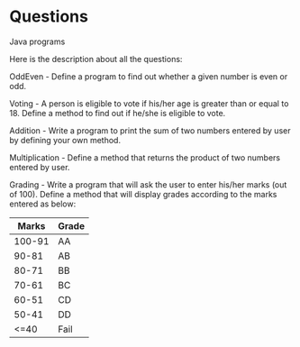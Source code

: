 # Questions
Java programs

Here is the description about all the questions:



OddEven - Define a program to find out whether a given number is even or odd.

Voting - A person is eligible to vote if his/her age is greater than or equal to 18. Define a method to find out if he/she is eligible to vote.

Addition - Write a program to print the sum of two numbers entered by user by defining your own method.

Multiplication - Define a method that returns the product of two numbers entered by user.

Grading - Write a program that will ask the user to enter his/her marks (out of 100). Define a method that will display grades according to the marks entered as below:

|  Marks  | Grade   |
| ------- | ------- |
| 100-91  |   AA    |
|  90-81  |   AB    |
|  80-71  |   BB    |
|  70-61  |   BC    |
|  60-51  |   CD    |
|  50-41  |   DD    |
|   <=40  |  Fail   |
